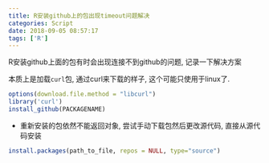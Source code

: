 ```yaml
---
title: R安装github上的包出现timeout问题解决
categories: Script
date: 2018-09-05 08:57:17
tags: ['R']
---
```


R安装github上面的包有时会出现连接不到github的问题, 记录一下解决方案

<!-- more -->

本质上是加载`curl`包, 通过curl来下载的样子, 这个可能只使用于linux了.

```R
options(download.file.method = "libcurl")
library('curl')
install_github(PACKAGENAME)
```

- 重新安装的包依然不能返回对象, 尝试手动下载包然后更改源代码, 直接从源代码安装

```R
install.packages(path_to_file, repos = NULL, type="source")
```